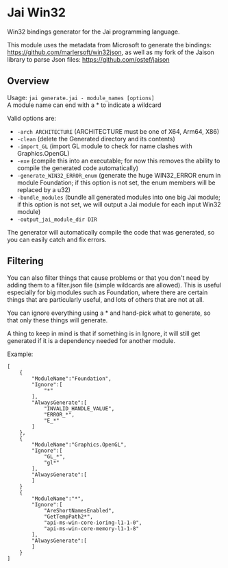 # Jai Win32
Win32 bindings generator for the Jai programming language.

This module uses the metadata from Microsoft to generate the bindings: https://github.com/marlersoft/win32json, as well as my fork of the Jaison library to parse Json files: https://github.com/ostef/jaison

## Overview

Usage: `jai generate.jai - module_names [options]`\
A module name can end with a * to indicate a wildcard

Valid options are:
* `-arch ARCHITECTURE` (ARCHITECTURE must be one of X64, Arm64, X86)
* `-clean` (delete the Generated directory and its contents)
* `-import_GL` (import GL module to check for name clashes with Graphics.OpenGL)
* `-exe` (compile this into an executable; for now this removes the ability to compile the generated code automatically)
* `-generate_WIN32_ERROR_enum` (generate the huge WIN32_ERROR enum in module Foundation; if this option is not set, the enum members will be replaced by a u32)
* `-bundle_modules` (bundle all generated modules into one big Jai module; if this option is not set, we will output a Jai module for each input Win32 module)
* `-output_jai_module_dir DIR`

The generator will automatically compile the code that was generated, so you can easily catch and fix errors.

## Filtering

You can also filter things that cause problems or that you don't need by adding them to a filter.json file (simple wildcards are allowed).
This is useful especially for big modules such as Foundation, where there are certain things that are particularly useful, and lots of others that are not at all.

You can ignore everything using a * and hand-pick what to generate, so that only these things will generate.

A thing to keep in mind is that if something is in Ignore, it will still get generated if it is a dependency needed for another module.

Example:
```
[
    {
        "ModuleName":"Foundation",
        "Ignore":[
            "*"
        ],
        "AlwaysGenerate":[
            "INVALID_HANDLE_VALUE",
            "ERROR_*",
            "E_*"
        ]
    },
    {
        "ModuleName":"Graphics.OpenGL",
        "Ignore":[
            "GL_*",
            "gl*"
        ],
        "AlwaysGenerate":[
        ]
    }
    {
        "ModuleName":"*",
        "Ignore":[
            "AreShortNamesEnabled",
            "GetTempPath2*",
            "api-ms-win-core-ioring-l1-1-0",
            "api-ms-win-core-memory-l1-1-8"
        ],
        "AlwaysGenerate":[
        ]
    }
]
```
